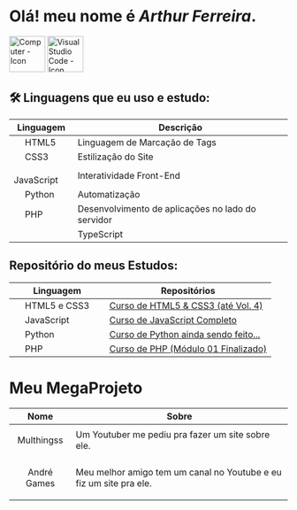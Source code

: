 # Olá! meu nome é *Arthur Ferreira*.

<img src="https://cdn-icons-png.flaticon.com/512/1865/1865273.png" width="65" height="65" alt="Computer - Icon">
<img src="https://cdn-icons-png.flaticon.com/512/906/906324.png" width="65" height="65" alt="Visual Studio Code - Icon">

## 🛠 Linguagens que eu uso e estudo:
| Linguagem | Descrição |
|------------|-----------|
| <img src="https://cdn-icons-png.flaticon.com/512/732/732212.png" width="16"> HTML5 | Linguagem de Marcação de Tags |
| <img src="https://cdn-icons-png.flaticon.com/512/732/732190.png" width="16"> CSS3 | Estilização do Site |
| <img src="https://cdn-icons-png.flaticon.com/512/5968/5968292.png" width="16"> JavaScript | Interatividade Front-End |
| <img src="https://cdn-icons-png.flaticon.com/512/5968/5968350.png" width="16"> Python | Automatização |
| <img src="https://cdn-icons-png.flaticon.com/512/5968/5968332.png" width="16"> PHP | Desenvolvimento de aplicações no lado do servidor |
| <img src="https://cdn-icons-png.flaticon.com/512/5968/5968381.png" width="16"></img> | TypeScript | um superconjunto sintático estrito de JS e adiciona tipagem estática opcional à linguagem |

## Repositório do meus Estudos:
| Linguagem | Repositórios |
|------------|-----------|
| <img src="https://cdn-icons-png.flaticon.com/512/732/732212.png" width="16">  HTML5 e CSS3 <img src="https://cdn-icons-png.flaticon.com/512/732/732190.png" width="16"> | [Curso de HTML5 & CSS3 (até Vol. 4)](https://github.com/arthurferreira-dev/HTML---CSS) |
| <img src="https://cdn-icons-png.flaticon.com/512/5968/5968292.png" width="16"> JavaScript | [Curso de JavaScript Completo](https://github.com/arthurferreira-dev/Javascript) |
| <img src="https://cdn-icons-png.flaticon.com/512/5968/5968350.png" width="16"> Python | [Curso de Python ainda sendo feito...](https://github.com/arthurferreira-dev/Python) |
| <img src="https://cdn-icons-png.flaticon.com/512/5968/5968332.png" width="16"> PHP | [Curso de PHP (Módulo 01 Finalizado)](https://github.com/arthurferreira-dev/PHP-Moderno) |

# Meu MegaProjeto
| Nome | Sobre |
|------------|-----------|
| <p style="text-align: center;"><a href="https://arthurferreira-dev.github.io/Meu-Site/" style="text-decoration: none; text-align: center;">Multhingss</a></p> | Um Youtuber me pediu pra fazer um site sobre ele. |
| <p style="text-align: center;"><a href="https://arthurferreira-dev.github.io/site_andregames/index.html" style="text-decoration: none; text-align: center;">André Games</a></p> | Meu melhor amigo tem um canal no Youtube e eu fiz um site pra ele. |
